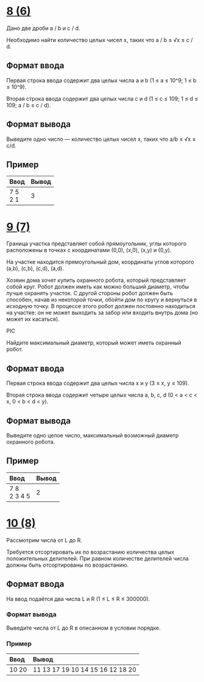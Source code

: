 # [8 (6)](sqrt-quantity.cpp)

Дано две дроби a / b и c / d.

Необходимо найти количество целых чисел x, таких что a / b ≤ √x ≤ c / d.

## Формат ввода

Первая строка ввода содержит два целых числа a и b (1 ≤ a ≤ 10^9; 1 ≤ b ≤ 10^9).

Вторая строка ввода содержит два целых числа c и d (1 ≤ c ≤ 109; 1 ≤ d ≤ 109; a / b ≤ c / d).

## Формат вывода

Выведите одно число — количество целых чисел x, таких что a/b ≤ √x ≤ c/d.

## Пример

| Ввод          | Вывод |
| :------------ | :---- |
| 7 5 </br> 2 1 | 3     |

# [9 (7)](security-bot.cpp)

Граница участка представляет собой прямоугольник, углы которого расположены в точках с координатами (0,0), (x,0), (x,y) и (0,y).

На участке находится прямоугольный дом, координаты углов которого (a,b), (c,b), (c,d), (a,d).

Хозяин дома хочет купить охранного робота, который представляет собой круг. Робот должен иметь как можно больший диаметр, чтобы лучше охранять участок. С другой стороны робот должен быть способен, начав из некоторой точки, обойти дом по кругу и вернуться в исходную точку. В процессе этого робот должен постоянно находиться на участке: он не может выходить за забор или входить внутрь дома (но может их касаться).

PIC

Найдите максимальный диаметр, который может иметь охранный робот.

## Формат ввода

Первая строка ввода содержит два целых числа x и y (3 ≤ x, y ≤ 109).

Вторая строка ввода содержит четыре целых числа a, b, c, d (0 < a < c < x, 0 < b < d < y).

## Формат вывода

Выведите одно целое число, максимальный возможный диаметр охранного робота.

## Пример
| Ввод              | Вывод |
| :---------------- | :---- |
| 7 8 </br> 2 3 4 5 | 2     |

# [10 (8)](divider-quantity.cpp)

Рассмотрим числа от L до R.

Требуется отсортировать их по возрастанию количества целых положительных делителей. При равном количестве делителей числа должны быть отсортированы по возрастанию.

## Формат ввода

На ввод подаётся два числа L и R (1 ≤ L ≤ R ≤ 300000).

### Формат вывода

Выведите числа от L до R в описанном в условии порядке.

### Пример

| Ввод  | Вывод                            |
| :---- | :------------------------------- |
| 10 20 | 11 13 17 19 10 14 15 16 12 18 20 |

